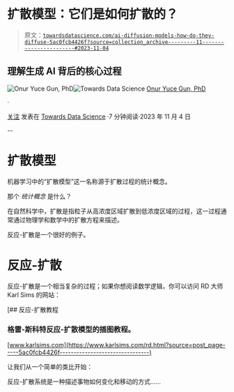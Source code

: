 # 扩散模型：它们是如何扩散的？

> 原文：[`towardsdatascience.com/ai-diffusion-models-how-do-they-diffuse-5ac0fcb4426f?source=collection_archive---------11-----------------------#2023-11-04`](https://towardsdatascience.com/ai-diffusion-models-how-do-they-diffuse-5ac0fcb4426f?source=collection_archive---------11-----------------------#2023-11-04)

## 理解生成 AI 背后的核心过程

[](https://medium.com/@OnurGun?source=post_page-----5ac0fcb4426f--------------------------------)![Onur Yuce Gun, PhD](https://medium.com/@OnurGun?source=post_page-----5ac0fcb4426f--------------------------------)[](https://towardsdatascience.com/?source=post_page-----5ac0fcb4426f--------------------------------)![Towards Data Science](https://towardsdatascience.com/?source=post_page-----5ac0fcb4426f--------------------------------) [Onur Yuce Gun, PhD](https://medium.com/@OnurGun?source=post_page-----5ac0fcb4426f--------------------------------)

·

[关注](https://medium.com/m/signin?actionUrl=https%3A%2F%2Fmedium.com%2F_%2Fsubscribe%2Fuser%2F8ec932e84e54&operation=register&redirect=https%3A%2F%2Ftowardsdatascience.com%2Fai-diffusion-models-how-do-they-diffuse-5ac0fcb4426f&user=Onur+Yuce+Gun%2C+PhD&userId=8ec932e84e54&source=post_page-8ec932e84e54----5ac0fcb4426f---------------------post_header-----------) 发表在 [Towards Data Science](https://towardsdatascience.com/?source=post_page-----5ac0fcb4426f--------------------------------) ·7 分钟阅读·2023 年 11 月 4 日[](https://medium.com/m/signin?actionUrl=https%3A%2F%2Fmedium.com%2F_%2Fvote%2Ftowards-data-science%2F5ac0fcb4426f&operation=register&redirect=https%3A%2F%2Ftowardsdatascience.com%2Fai-diffusion-models-how-do-they-diffuse-5ac0fcb4426f&user=Onur+Yuce+Gun%2C+PhD&userId=8ec932e84e54&source=-----5ac0fcb4426f---------------------clap_footer-----------)

--

[](https://medium.com/m/signin?actionUrl=https%3A%2F%2Fmedium.com%2F_%2Fbookmark%2Fp%2F5ac0fcb4426f&operation=register&redirect=https%3A%2F%2Ftowardsdatascience.com%2Fai-diffusion-models-how-do-they-diffuse-5ac0fcb4426f&source=-----5ac0fcb4426f---------------------bookmark_footer-----------)

# 扩散模型

机器学习中的“扩散模型”这一名称源于扩散过程的统计概念。

那个 *统计概念* 是什么？

在自然科学中，扩散是指粒子从高浓度区域扩散到低浓度区域的过程，这一过程通常通过物理学和数学中的扩散方程来描述。

反应-扩散是一个很好的例子。

# 反应-扩散

反应-扩散是一个相当复杂的过程；如果你想阅读数学逻辑，你可以访问 RD 大师 Karl Sims 的网站：

[](https://www.karlsims.com/rd.html?source=post_page-----5ac0fcb4426f--------------------------------) [## 反应-扩散教程

### 格雷-斯科特反应-扩散模型的插图教程。

[www.karlsims.com](https://www.karlsims.com/rd.html?source=post_page-----5ac0fcb4426f--------------------------------)

让我们从一个简单的类比开始：

反应-扩散系统是一种描述事物如何变化和移动的方式……

